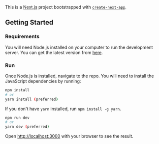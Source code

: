 This is a [Next.js](https://nextjs.org/) project bootstrapped with [`create-next-app`](https://github.com/vercel/next.js/tree/canary/packages/create-next-app).

## Getting Started

### Requirements

You will need Node.js installed on your computer to run the development server. You can get the latest version from [here](https://nodejs.org/en/).

### Run

Once Node.js is installed, navigate to the repo. You will need to install the JavaScript dependencies by running:

```bash
npm install
# or
yarn install (preferred)
```

If you don't have `yarn` installed, run `npm install -g yarn`.

```bash
npm run dev
# or
yarn dev (preferred)
```

Open [http://localhost:3000](http://localhost:3000) with your browser to see the result.

